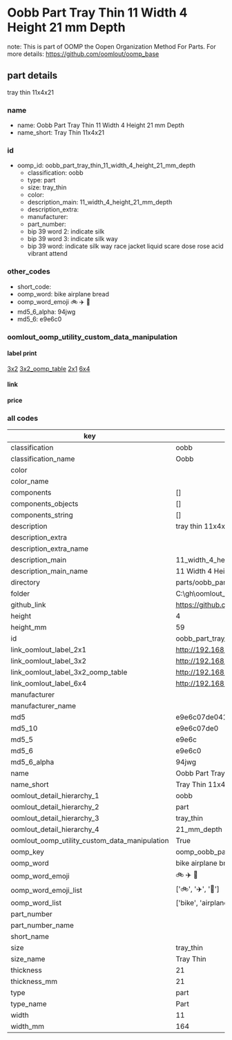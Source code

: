 # Oobb Part Tray Thin 11 Width 4 Height 21 mm Depth  

note: This is part of OOMP the Oopen Organization Method For Parts. For more details: https://github.com/oomlout/oomp_base

##  part details
  



tray thin 11x4x21



### name
* name: Oobb Part Tray Thin 11 Width 4 Height 21 mm Depth
* name_short: Tray Thin 11x4x21 
### id
* oomp_id: oobb_part_tray_thin_11_width_4_height_21_mm_depth
  * classification: oobb
  * type: part
  * size: tray_thin
  * color: 
  * description_main: 11_width_4_height_21_mm_depth
  * description_extra: 
  * manufacturer: 
  * part_number: 
  * bip 39 word 2: indicate silk
  * bip 39 word 3: indicate silk way
  * bip 39 word: indicate silk way race jacket liquid scare dose rose acid vibrant attend

### other_codes
* short_code: 
* oomp_word: bike airplane bread
* oomp_word_emoji :bike: :airplane: :bread:
* md5_6_alpha: 94jwg
* md5_6: e9e6c0






### oomlout_oomp_utility_custom_data_manipulation
#### label print
[3x2](http://192.168.1.245:1112/?label=oomp%2094jwg)
[3x2_oomp_table](http://192.168.1.108:1112/?label=oomp%2094jwg)
[2x1](http://192.168.1.242:1112/?label=oomp%2094jwg)
[6x4](http://192.168.1.55:1112/?label=oomp%2094jwg)    

#### link

                              

#### price







### all codes 
| key | value |  
| --- | --- |  
| classification | oobb |  
| classification_name | Oobb |  
| color |  |  
| color_name |  |  
| components | [] |  
| components_objects | [] |  
| components_string | [] |  
| description | tray thin 11x4x21 |  
| description_extra |  |  
| description_extra_name |  |  
| description_main | 11_width_4_height_21_mm_depth |  
| description_main_name | 11 Width 4 Height 21 mm Depth |  
| directory | parts/oobb_part_tray_thin_11_width_4_height_21_mm_depth |  
| folder | C:\gh\oomlout_oobb_version_4_generated_parts\parts\oobb_part_tray_thin_11_width_4_height_21_mm_depth |  
| github_link | https://github.com/oomlout/oomlout_oomp_part_src/tree/main/parts/oobb_part_tray_thin_11_width_4_height_21_mm_depth |  
| height | 4 |  
| height_mm | 59 |  
| id | oobb_part_tray_thin_11_width_4_height_21_mm_depth |  
| link_oomlout_label_2x1 | http://192.168.1.242:1112/?label=oomp%2094jwg |  
| link_oomlout_label_3x2 | http://192.168.1.245:1112/?label=oomp%2094jwg |  
| link_oomlout_label_3x2_oomp_table | http://192.168.1.108:1112/?label=oomp%2094jwg |  
| link_oomlout_label_6x4 | http://192.168.1.55:1112/?label=oomp%2094jwg |  
| manufacturer |  |  
| manufacturer_name |  |  
| md5 | e9e6c07de041980a093b8b07f0322397 |  
| md5_10 | e9e6c07de0 |  
| md5_5 | e9e6c |  
| md5_6 | e9e6c0 |  
| md5_6_alpha | 94jwg |  
| name | Oobb Part Tray Thin 11 Width 4 Height 21 mm Depth |  
| name_short | Tray Thin 11x4x21  |  
| oomlout_detail_hierarchy_1 | oobb |  
| oomlout_detail_hierarchy_2 | part |  
| oomlout_detail_hierarchy_3 | tray_thin |  
| oomlout_detail_hierarchy_4 | 21_mm_depth |  
| oomlout_oomp_utility_custom_data_manipulation | True |  
| oomp_key | oomp_oobb_part_tray_thin_11_width_4_height_21_mm_depth |  
| oomp_word | bike airplane bread |  
| oomp_word_emoji | :bike: :airplane: :bread: |  
| oomp_word_emoji_list | [':bike:', ':airplane:', ':bread:'] |  
| oomp_word_list | ['bike', 'airplane', 'bread'] |  
| part_number |  |  
| part_number_name |  |  
| short_name |  |  
| size | tray_thin |  
| size_name | Tray Thin |  
| thickness | 21 |  
| thickness_mm | 21 |  
| type | part |  
| type_name | Part |  
| width | 11 |  
| width_mm | 164 |  
